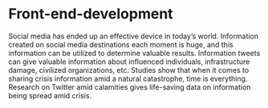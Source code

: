 # Front-end-development
Social media has ended up an effective device in today’s
world. Information created on social media destinations each
moment is huge, and this information can be utilized to determine
valuable results. Information tweets can give valuable information
about influenced individuals, infrastructure damage, civilized
organizations, etc. Studies show that when it comes to sharing crisis
information amid a natural catastrophe, time is everything. Research
on Twitter amid calamities gives life-saving data on information
being spread amid crisis.
